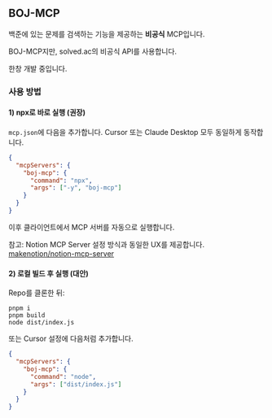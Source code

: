 ## BOJ-MCP

백준에 있는 문제를 검색하는 기능을 제공하는 **비공식** MCP입니다.

BOJ-MCP지만, solved.ac의 비공식 API를 사용합니다.

한창 개발 중입니다.

### 사용 방법

#### 1) npx로 바로 실행 (권장)

`mcp.json`에 다음을 추가합니다. Cursor 또는 Claude Desktop 모두 동일하게 동작합니다.

```json
{
  "mcpServers": {
    "boj-mcp": {
      "command": "npx",
      "args": ["-y", "boj-mcp"]
    }
  }
}
```

이후 클라이언트에서 MCP 서버를 자동으로 실행합니다.

참고: Notion MCP Server 설정 방식과 동일한 UX를 제공합니다. [makenotion/notion-mcp-server](https://github.com/makenotion/notion-mcp-server)

#### 2) 로컬 빌드 후 실행 (대안)

Repo를 클론한 뒤:

```
pnpm i
pnpm build
node dist/index.js
```

또는 Cursor 설정에 다음처럼 추가합니다.

```json
{
  "mcpServers": {
    "boj-mcp": {
      "command": "node",
      "args": ["dist/index.js"]
    }
  }
}
```